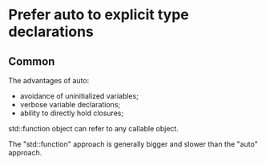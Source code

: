 Prefer auto to explicit type declarations
=========================================

Common
------

The advantages of auto:
- avoidance of uninitialized variables;
- verbose variable declarations;
- ability to directly hold closures;

std::function object can refer to any callable object.

The "std::function" approach is generally bigger and slower than
the "auto" approach.
